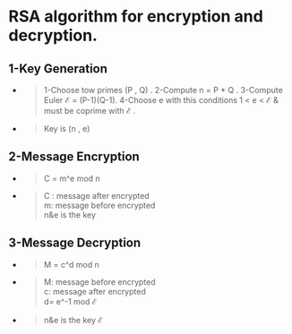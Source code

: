 # RSA algorithm for encryption and decryption. 

## 1-Key Generation
* > 1-Choose tow primes (P , Q)  .
2-Compute n = P * Q  .
3-Compute Euler ℰ = (P-1)(Q-1).
4-Choose e with this conditions 1 < e < ℰ & must be coprime with ℰ .  

* >Key is (n , e)  
  
## 2-Message Encryption
* > C = m^e mod n  

* >C : message after encrypted  
m: message before encrypted  
n&e is the key  
  
## 3-Message Decryption
* >M = c^d mod n  

* >M: message before encrypted  
c: message after encrypted  
d= e^-1 mod  ℰ

* >n&e is the key ℰ

